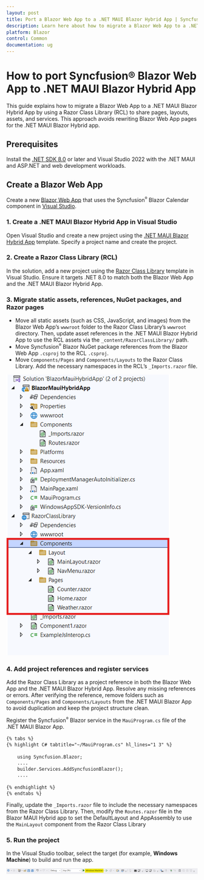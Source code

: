 ```yaml
---
layout: post
title: Port a Blazor Web App to a .NET MAUI Blazor Hybrid App | Syncfusion
description: Learn here about how to migrate a Blazor Web App to a .NET MAUI Blazor Hybrid app using a Razor Class Library (RCL) to reuse pages, assets, and services.
platform: Blazor
control: Common
documentation: ug
---
```


# How to port Syncfusion® Blazor Web App to .NET MAUI Blazor Hybrid App

This guide explains how to migrate a Blazor Web App to a .NET MAUI Blazor Hybrid App by using a Razor Class Library (RCL) to share pages, layouts, assets, and services. This approach avoids rewriting Blazor Web App pages for the .NET MAUI Blazor Hybrid app.

## Prerequisites

Install the [.NET SDK 8.0](https://dotnet.microsoft.com/download) or later and Visual Studio 2022 with the .NET MAUI and ASP.NET and web development workloads.

## Create a Blazor Web App

Create a new [Blazor Web App](https://blazor.syncfusion.com/documentation/getting-started/blazor-web-app) that uses the Syncfusion<sup style="font-size:70%">&reg;</sup> Blazor Calendar component in [Visual Studio](https://visualstudio.microsoft.com/vs/).

### 1. Create a .NET MAUI Blazor Hybrid App in Visual Studio

Open Visual Studio and create a new project using the [.NET MAUI Blazor Hybrid App](https://blazor.syncfusion.com/documentation/getting-started/maui-blazor-app) template. Specify a project name and create the project.

### 2. Create a Razor Class Library (RCL)

In the solution, add a new project using the [Razor Class Library](https://blazor.syncfusion.com/documentation/getting-started/razor-class-library) template in Visual Studio. Ensure it targets .NET 8.0 to match both the Blazor Web App and the .NET MAUI Blazor Hybrid App.

### 3. Migrate static assets, references, NuGet packages, and Razor pages

- Move all static assets (such as CSS, JavaScript, and images) from the Blazor Web App’s `wwwroot` folder to the Razor Class Library’s `wwwroot` directory. Then, update asset references in the .NET MAUI Blazor Hybrid App to use the RCL assets via the `_content/RazorClassLibrary/` path.
- Move Syncfusion<sup style="font-size:70%">&reg;</sup> Blazor NuGet package references from the Blazor Web App `.csproj` to the RCL `.csproj`.
- Move `Components/Pages` and `Components/Layouts` to the Razor Class Library. Add the necessary namespaces in the RCL’s `_Imports.razor` file.

![Folders to move into the RCL](images/server-folders.png)

### 4. Add project references and register services

Add the Razor Class Library as a project reference in both the Blazor Web App and the .NET MAUI Blazor Hybrid App. Resolve any missing references or errors. After verifying the reference, remove folders such as `Components/Pages` and `Components/Layouts` from the .NET MAUI Blazor App to avoid duplication and keep the project structure clean.

Register the Syncfusion<sup style="font-size:70%">&reg;</sup> Blazor service in the `MauiProgram.cs` file of the .NET MAUI Blazor App.

    {% tabs %}
    {% highlight C# tabtitle="~/MauiProgram.cs" hl_lines="1 3" %}

        using Syncfusion.Blazor;
        ....
        builder.Services.AddSyncfusionBlazor();
        ....

    {% endhighlight %}
    {% endtabs %}

Finally, update the `_Imports.razor` file to include the necessary namespaces from the Razor Class Library. Then, modify the `Routes.razor` file in the Blazor MAUI Hybrid app to set the DefaultLayout and AppAssembly to use the `MainLayout` component from the Razor Class Library

### 5. Run the project

In the Visual Studio toolbar, select the target (for example, **Windows Machine**) to build and run the app.

![Build and run the .NET MAUI Blazor Hybrid App](images/windows-machine-mode.png)